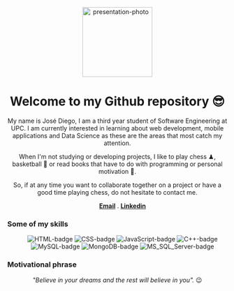<div align='center'>
<img src="https://media4.giphy.com/media/Z6m2HqMOpSaxW/giphy.gif?cid=ecf05e473wcgaqweqqmdx9iyulst5onk42nzcuzv9nrm9u5o&ep=v1_gifs_search&rid=giphy.gif&ct=g" alt="presentation-photo" style="width:160px; height:auto;">
<h1>Welcome to my Github repository 😎</h1>
<p>My name is José Diego, I am a third year student of Software Engineering at UPC. I am currently interested in learning about web development, mobile applications and Data Science as these are the areas that most catch my attention.

When I'm not studying or developing projects, I like to play chess ♟, basketball 🏀 or read books that have to do with programming or personal motivation 📖.

So, if at any time you want to collaborate together on a project or have a good time playing chess, do not hesitate to contact me.</p>

<ul align="center">
<a href="mailto:josediegohuamani@gmail.com" title="josediegohuamani@gmail.com"><strong>Email</strong></a>
.
<a href="www.linkedin.com/in/josédiegohuamanisánchez" title="Jose diego is on likedin! Follow him"target="_blank"><strong>Linkedin</strong></a>
</ul>
</div>

<h3>Some of my skills</h3>
<div>
<ul align="center">
<img class="tech-badges" src="https://img.shields.io/badge/HTML5-E34F26?style=for-the-badge&logo=html5&logoColor=white" alt="HTML-badge">
<img class="tech-badges" src="https://img.shields.io/badge/CSS3-1572B6?style=for-the-badge&logo=css3&logoColor=white" alt="CSS-badge">
<img class="tech-badges" src="https://img.shields.io/badge/JavaScript-F7DF1E?style=for-the-badge&logo=javascript&logoColor=black" alt="JavaScript-badge">
<img class="tech-badges" src="https://img.shields.io/badge/C%2B%2B-00599C?style=for-the-badge&logo=c%2B%2B&logoColor=white" alt="C++-badge">
<img class="tech-badges" src="https://img.shields.io/badge/MySQL-00000F?style=for-the-badge&logo=mysql&logoColor=white" alt="MySQL-badge">
<img class="tech-badges" src="https://img.shields.io/badge/MongoDB-4EA94B?style=for-the-badge&logo=mongodb&logoColor=white" alt="MongoDB-badge">
<img class="tech-badges" src="https://img.shields.io/badge/Microsoft%20SQL%20Server-CC2927?style=for-the-badge&logo=microsoft%20sql%20server&logoColor=white" alt="MS_SQL_Server-badge">
</ul>
</div>

<h3>Motivational phrase</h3>
<div align="center">

<cite>"Believe in your dreams and the rest will believe in you".</cite> 😉
</div>





